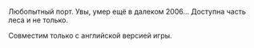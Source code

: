 Любопытный порт. Увы, умер ещё в далеком 2006... Доступна часть леса и не только.

Совместим только с английской версией игры. 